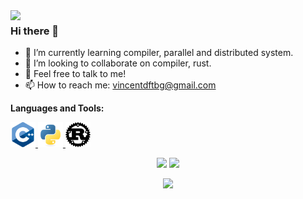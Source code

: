 <img align="right" width="600em" src="https://github-readme-stats-sigma-five.vercel.app/api?username=chosen-ox&show_icons=true&icon_color=CE1D2D&theme=shades-of-purple" />

### Hi there 👋
- 🌱 I’m currently learning compiler, parallel and distributed system.
- 👯 I’m looking to collaborate on compiler, rust.
- 💬 Feel free to talk to me!
- 📫 How to reach me: vincentdftbg@gmail.com


**Languages and Tools:**  
<p align="left"> 
<a href="https://cplusplus.com/" target="_blank" rel="noreferrer"> <img src="https://raw.githubusercontent.com/devicons/devicon/master/icons/cplusplus/cplusplus-original.svg" alt="cplusplus" width="40" height="40"/> </a>
<a href="https://www.python.org" target="_blank" rel="noreferrer">
<img src="https://raw.githubusercontent.com/devicons/devicon/master/icons/python/python-original.svg" alt="python" width="40" height="40"/> </a>
<a href="https://www.rust-lang.org" target="_blank" rel="noreferrer"> <img src="https://raw.githubusercontent.com/devicons/devicon/master/icons/rust/rust-plain.svg" alt="rust" width="40" height="40"/> </a> 
</p>



<p align="center"> 
<a> 
<img src="https://github-readme-streak-stats.herokuapp.com/?user=chosen-ox&theme=yeblu"/>
<img src="https://media.tenor.com/djaLJiqAxzIAAAAC/rust-lang-ferris.gif"/>
</a>
</p>

<p aligan="right">
<a>
<!-- <img src="https://media.tenor.com/djaLJiqAxzIAAAAC/rust-lang-ferris.gif"> -->
</a>
</p>

<p align="center"> 
<a> 
<img src="https://gpvc.arturio.dev/chosen-ox"/> 
</a>
</p>

